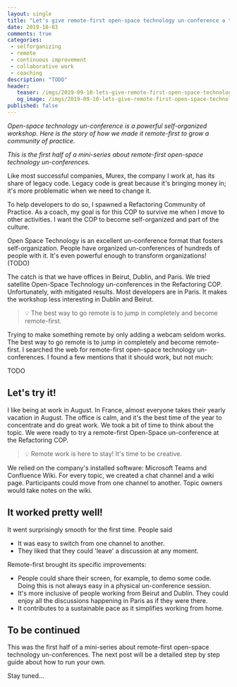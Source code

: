 ```yaml
---
layout: single
title: "Let's give remote-first open-space technology un-conference a try!"
date: 2019-10-03
comments: true
categories:
 - selforganizing
 - remote
 - continuous improvement
 - collaborative work
 - coaching
description: "TODO"
header:
   teaser: /imgs/2019-09-10-lets-give-remote-first-open-space-technology-un-conference-a-try/TODO-teaser.jpg
   og_image: /imgs/2019-09-10-lets-give-remote-first-open-space-technology-un-conference-a-try/TODO-og.jpg
published: false
---
```


_Open-space technology un-conference is a powerful self-organized workshop. Here is the story of how we made it remote-first to grow a community of practice._

_This is the first half of a mini-series about remote-first open-space technology un-conferences._

Like most successful companies, Murex, the company I work at, has its share of legacy code. Legacy code is great because it's bringing money in; it's more problematic when we need to change it.

To help developers to do so, I spawned a Refactoring Community of Practice. As a coach, my goal is for this COP to survive me when I move to other activities. I want the COP to become self-organized and part of the culture.

Open Space Technology is an excellent un-conference format that fosters self-organization. People have organized un-conferences of hundreds of people with it. It's even powerful enough to transform organizations! (TODO)

The catch is that we have offices in Beirut, Dublin, and Paris. We tried satellite Open-Space Technology un-conferences in the Refactoring COP. Unfortunately, with mitigated results. Most developers are in Paris. It makes the workshop less interesting in Dublin and Beirut.

> 💡 The best way to go remote is to jump in completely and become remote-first.

Trying to make something remote by only adding a webcam seldom works. The best way to go remote is to jump in completely and become remote-first. I searched the web for remote-first open-space technology un-conferences. I found a few mentions that it should work, but not much:

TODO

## Let's try it!

I like being at work in August. In France, almost everyone takes their yearly vacation in August. The office is calm, and it's the best time of the year to concentrate and do great work. We took a bit of time to think about the topic. We were ready to try a remote-first Open-Space un-conference at the Refactoring COP.

> 💡 Remote work is here to stay! It's time to be creative.

We relied on the company's installed software: Microsoft Teams and Confluence Wiki. For every topic, we created a chat channel and a wiki page. Participants could move from one channel to another. Topic owners would take notes on the wiki.

## It worked pretty well!

It went surprisingly smooth for the first time. People said

*   It was easy to switch from one channel to another.
*   They liked that they could 'leave' a discussion at any moment.

Remote-first brought its specific improvements:

*   People could share their screen, for example, to demo some code. Doing this is not always easy in a physical un-conference session.
*   It's more inclusive of people working from Beirut and Dublin. They could enjoy all the discussions happening in Paris as if they were there.
*   It contributes to a sustainable pace as it simplifies working from home.

## To be continued

This was the first half of a mini-series about remote-first open-space technology un-conferences. The next post will be a detailed step by step guide about how to run your own.

Stay tuned...